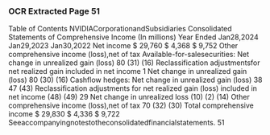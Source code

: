 ### OCR Extracted Page 51

Table of Contents
NVIDIACorporationandSubsidiaries
Consolidated Statements of Comprehensive Income
(In millions)
Year Ended
Jan28,2024
Jan29,2023
Jan30,2022
Net income
$
29,760
$
4,368
$
9,752
Other comprehensive income (loss),net of tax
Available-for-salesecurities:
Net change in unrealized gain (loss)
80
(31)
(16)
Reclassification adjustmentsfor net realized gain included in net income
1
Net change in unrealized gain (loss)
80
(30)
(16)
Cashflow hedges:
Net change in unrealized gain (loss)
38
47
(43)
Reclassification adjustments for net realized gain (loss) included in net
income
(48)
(49)
29
Net change in unrealized loss
(10)
(2)
(14)
Other comprehensive income (loss),net of tax
70
(32)
(30)
Total comprehensive income
$
29,830
$
4,336
$
9,722
Seeaccompanyingnotestotheconsolidatedfinancialstatements.
51